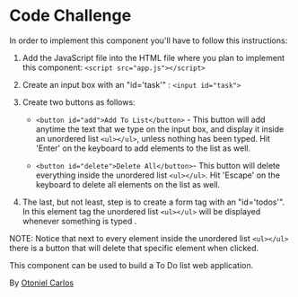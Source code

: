 Code Challenge
==============

In order to implement this component you'll have to follow this instructions:

1. Add the JavaScript file into the HTML file where you plan to implement this component: 
```<script src="app.js"></script>```

2. Create an input box with an "id='task'" : ```<input id="task">``` 

3. Create two buttons as follows:
    * ```<button id="add">Add To List</button>``` - This button will add anytime the text that we type on the input box, and display it inside an unordered list ```<ul></ul>```, unless nothing has been typed. Hit 'Enter' on the keyboard to add elements to the list as well.
    
    * ```<button id="delete">Delete All</button>```- This button will delete everything inside the unordered list ```<ul></ul>```. Hit 'Escape' on the keyboard to delete all elements on the list as well.
    
4. The last, but not least, step is to create a form tag with an "id='todos'". In this element tag the unordered list ```<ul></ul>``` will be displayed whenever something is typed .

NOTE: Notice that next to every element inside the unordered list ```<ul></ul>``` there is a button that will delete that specific element when clicked.

This component can be used to build a To Do list web application.

By [Otoniel Carlos](https://github.com/otonielcarlos)  
